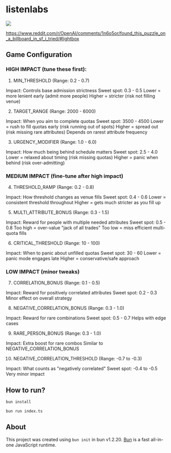 # listenlabs

<img src="https://preview.redd.it/found-this-puzzle-on-a-billboard-in-sf-i-tried-feeding-it-v0-qe2xwiks2smf1.jpeg?width=1080&crop=smart&auto=webp&s=ea76455577cb6d9704b3761d9a158f4b7663bc75" />

https://www.reddit.com/r/OpenAI/comments/1n6o5or/found_this_puzzle_on_a_billboard_in_sf_i_tried/#lightbox

## Game Configuration

### HIGH IMPACT (tune these first):

1. MIN_THRESHOLD (Range: 0.2 - 0.7)

Impact: Controls base admission strictness
Sweet spot: 0.3 - 0.5
Lower = more lenient early (admit more people)
Higher = stricter (risk not filling venue)

2. TARGET_RANGE (Range: 2000 - 6000)

Impact: When you aim to complete quotas
Sweet spot: 3500 - 4500
Lower = rush to fill quotas early (risk running out of spots)
Higher = spread out (risk missing rare attributes)
Depends on rarest attribute frequency

3. URGENCY_MODIFIER (Range: 1.0 - 6.0)

Impact: How much being behind schedule matters
Sweet spot: 2.5 - 4.0
Lower = relaxed about timing (risk missing quotas)
Higher = panic when behind (risk over-admitting)

### MEDIUM IMPACT (fine-tune after high impact)

4. THRESHOLD_RAMP (Range: 0.2 - 0.8)

Impact: How threshold changes as venue fills
Sweet spot: 0.4 - 0.6
Lower = consistent threshold throughout
Higher = gets much stricter as you fill up

5. MULTI_ATTRIBUTE_BONUS (Range: 0.3 - 1.5)

Impact: Reward for people with multiple needed attributes
Sweet spot: 0.5 - 0.8
Too high = over-value "jack of all trades"
Too low = miss efficient multi-quota fills

6. CRITICAL_THRESHOLD (Range: 10 - 100)

Impact: When to panic about unfilled quotas
Sweet spot: 30 - 60
Lower = panic mode engages late
Higher = conservative/safe approach

### LOW IMPACT (minor tweaks)

7. CORRELATION_BONUS (Range: 0.1 - 0.5)

Impact: Reward for positively correlated attributes
Sweet spot: 0.2 - 0.3
Minor effect on overall strategy

8. NEGATIVE_CORRELATION_BONUS (Range: 0.3 - 1.0)

Impact: Reward for rare combinations
Sweet spot: 0.5 - 0.7
Helps with edge cases

9. RARE_PERSON_BONUS (Range: 0.3 - 1.0)

Impact: Extra boost for rare combos
Similar to NEGATIVE_CORRELATION_BONUS

10. NEGATIVE_CORRELATION_THRESHOLD (Range: -0.7 to -0.3)

Impact: What counts as "negatively correlated"
Sweet spot: -0.4 to -0.5
Very minor impact

## How to run?

```bash
bun install

bun run index.ts
```

## About

This project was created using `bun init` in bun v1.2.20. [Bun](https://bun.com) is a fast all-in-one JavaScript runtime.

